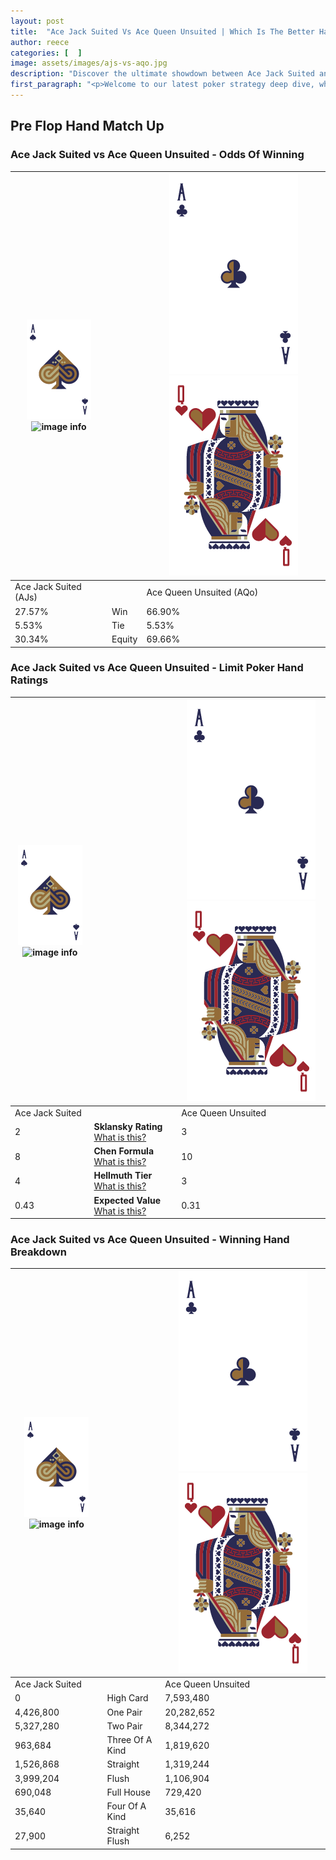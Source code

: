 ```yaml
---
layout: post
title:  "Ace Jack Suited Vs Ace Queen Unsuited | Which Is The Better Hand In Poker? A Complete Guide"
author: reece
categories: [  ]
image: assets/images/ajs-vs-aqo.jpg
description: "Discover the ultimate showdown between Ace Jack Suited and Ace Queen Unsuited in poker! Uncover the odds, strategies, and scenarios where one hand triumphs over the other. Get ready to up your poker game with this thrilling analysis."
first_paragraph: "<p>Welcome to our latest poker strategy deep dive, where we're pitting two distinct hands against each other in a high-stakes showdown: Ace Jack Suited vs Ace Queen Unsuited.</p><p>In the dynamic world of poker, every decision counts, and knowing which hand holds the upper hand is key to your success at the table.</p><p>In this article, we'll dissect these two hands, explore the scenarios where one dominates the other, and equip you with the knowledge to make strategic choices that can tip the odds in your favor.</p><p>Get ready to unravel the intriguing dynamics of these poker hands and elevate your game to new heights.</p>"
---
```




[comment]: # (sp0)

## Pre Flop Hand Match Up

<div class="table hand-ratings" markdown="1"> 



### Ace Jack Suited vs Ace Queen Unsuited - Odds Of Winning


    
| ![image info](assets/images/hand1/A.png) ![image info](assets/images/hand1/Js.png) |  | ![image info](assets/images/hand2/A.png) ![image info](assets/images/hand2/Qo.png) |
| -------- | -------- | -------- |
| Ace Jack Suited (AJs) |  | Ace Queen Unsuited (AQo) |
| 27.57% | Win | 66.90% |
| 5.53% | Tie | 5.53% |
| 30.34% | Equity | 69.66% |




[comment]: # (sp1)



### Ace Jack Suited vs Ace Queen Unsuited - Limit Poker Hand Ratings


    
| ![image info](assets/images/hand1/A.png) ![image info](assets/images/hand1/Js.png) |  | ![image info](assets/images/hand2/A.png) ![image info](assets/images/hand2/Qo.png) |
| -------- | -------- | -------- |
| Ace Jack Suited |  | Ace Queen Unsuited |
| 2 | **Sklansky Rating** [What is this?](/sklansky-rating-explained) | 3 |
| 8 | **Chen Formula** [What is this?](/chen-formula-explained) | 10 |
| 4 | **Hellmuth Tier** [What is this?](/Hellmuth-tier-explained) | 3 |
| 0.43 | **Expected Value** [What is this?](/expected-value-explained) | 0.31 |




[comment]: # (sp2)



### Ace Jack Suited vs Ace Queen Unsuited - Winning Hand Breakdown


    
| ![image info](assets/images/hand1/A.png) ![image info](assets/images/hand1/Js.png) |  | ![image info](assets/images/hand2/A.png) ![image info](assets/images/hand2/Qo.png) |
| -------- | -------- | -------- |
| Ace Jack Suited |  | Ace Queen Unsuited |
| 0 | High Card | 7,593,480 |
| 4,426,800 | One Pair | 20,282,652 |
| 5,327,280 | Two Pair | 8,344,272 |
| 963,684 | Three Of A Kind | 1,819,620 |
| 1,526,868 | Straight | 1,319,244 |
| 3,999,204 | Flush | 1,106,904 |
| 690,048 | Full House | 729,420 |
| 35,640 | Four Of A Kind | 35,616 |
| 27,900 | Straight Flush | 6,252 |




[comment]: # (sp3)



</div>

[comment]: # (sp4)



[comment]: # (sp5)

